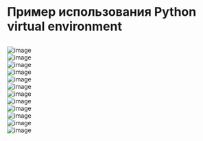 # Пример использования Python virtual environment
##
![image](https://user-images.githubusercontent.com/91414886/225854924-10fe64d4-f865-4f00-92fb-8d5b0a9fb884.png)  
![image](https://user-images.githubusercontent.com/91414886/225856823-714dcde5-6bd2-4560-823c-ec05a225a472.png)  
![image](https://user-images.githubusercontent.com/91414886/225857219-c58941d6-9bcd-4c11-9a26-6eedb0376372.png)  
![image](https://user-images.githubusercontent.com/91414886/225857934-6bf3403a-da9f-4173-b4bb-baf14cd282c7.png)  
![image](https://user-images.githubusercontent.com/91414886/225859763-bf486c3d-98b1-4696-a57f-54e5422d8589.png)  
![image](https://user-images.githubusercontent.com/91414886/225875259-9f669c9a-f6bd-411f-b1f2-2ae89e8dff90.png)  
![image](https://user-images.githubusercontent.com/91414886/225860118-c80e2a38-0b39-4161-87cb-56b711db7058.png)  
![image](https://user-images.githubusercontent.com/91414886/225873877-8429ebb4-dbf4-4752-a1e7-5bfafd4f050b.png)  
![image](https://user-images.githubusercontent.com/91414886/225874682-abb0806f-636f-4b0e-900f-5aa067ddef93.png)  
![image](https://user-images.githubusercontent.com/91414886/225875694-ea3661a6-1078-4040-94eb-e23904940f2f.png)  
![image](https://user-images.githubusercontent.com/91414886/225876182-ba9c7f33-9cbc-4ff6-a9e3-9bb2bffac1ee.png)  
![image](https://user-images.githubusercontent.com/91414886/225876506-d09577ee-337b-4299-b158-af7eecb03460.png)
##
